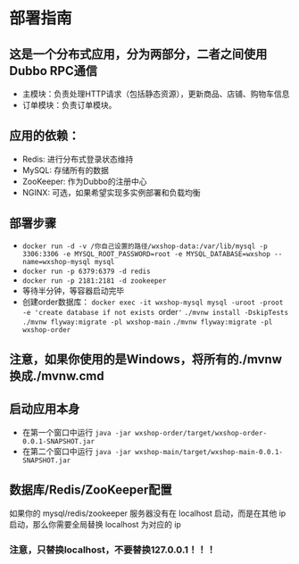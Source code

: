# 部署指南
## 这是一个分布式应用，分为两部分，二者之间使用Dubbo RPC通信
  - 主模块：负责处理HTTP请求（包括静态资源），更新商品、店铺、购物车信息
  - 订单模块：负责订单模块。
## 应用的依赖：
  - Redis: 进行分布式登录状态维持
  - MySQL: 存储所有的数据
  - ZooKeeper: 作为Dubbo的注册中心
  - NGINX: 可选，如果希望实现多实例部署和负载均衡
## 部署步骤
  - `docker run -d -v /你自己设置的路径/wxshop-data:/var/lib/mysql -p 3306:3306 -e MYSQL_ROOT_PASSWORD=root -e MYSQL_DATABASE=wxshop --name=wxshop-mysql mysql`
  - `docker run -p 6379:6379 -d redis`
  - `docker run -p 2181:2181 -d zookeeper`
  - 等待半分钟，等容器启动完毕
  - 创建order数据库：
    `docker exec -it wxshop-mysql mysql -uroot -proot -e 'create database if not exists `order`'`
    `./mvnw install -DskipTests`
    `./mvnw flyway:migrate -pl wxshop-main`
    `./mvnw flyway:migrate -pl wxshop-order`
## 注意，如果你使用的是Windows，将所有的./mvnw换成./mvnw.cmd
## 启动应用本身
- 在第一个窗口中运行 `java -jar wxshop-order/target/wxshop-order-0.0.1-SNAPSHOT.jar`
- 在第二个窗口中运行 `java -jar wxshop-main/target/wxshop-main-0.0.1-SNAPSHOT.jar`

## 数据库/Redis/ZooKeeper配置
如果你的 mysql/redis/zookeeper 服务器没有在 localhost 启动，而是在其他 ip 启动，那么你需要全局替换 localhost 为对应的 ip
### 注意，只替换localhost，不要替换127.0.0.1！！！
